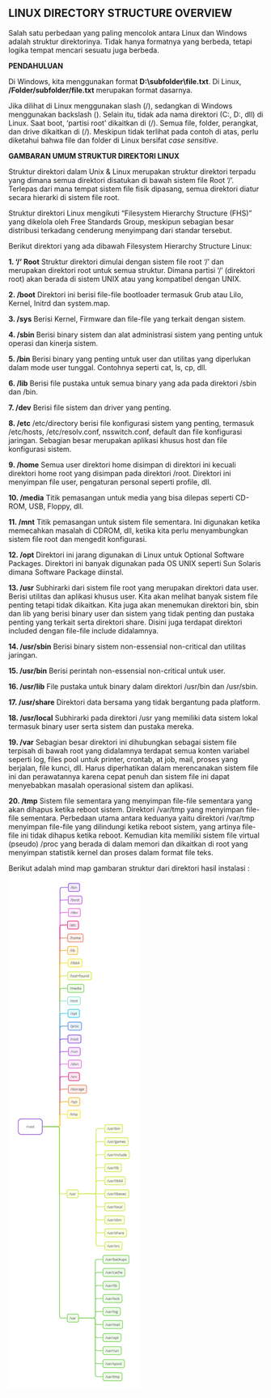 ## LINUX DIRECTORY STRUCTURE OVERVIEW

Salah satu perbedaan yang paling mencolok antara Linux dan Windows adalah struktur direktorinya. Tidak hanya formatnya yang berbeda, tetapi logika tempat mencari sesuatu juga berbeda.

**PENDAHULUAN**

Di Windows, kita menggunakan format **D:\subfolder\file.txt**. Di Linux, **/Folder/subfolder/file.txt** merupakan format dasarnya.

Jika dilihat di Linux menggunakan slash (/), sedangkan di Windows menggunakan backslash (\). Selain itu, tidak ada nama direktori (C:, D:, dll) di Linux. Saat boot, ‘partisi root’ dikaitkan di (/). Semua file, folder, perangkat, dan drive dikaitkan di (/). Meskipun tidak terlihat pada contoh di atas, perlu diketahui bahwa file dan folder di Linux bersifat _case sensitive_.

**GAMBARAN UMUM STRUKTUR DIREKTORI LINUX**

Struktur direktori dalam Unix & Linux merupakan struktur direktori terpadu yang dimana semua direktori disatukan di bawah sistem file Root ‘/’. Terlepas dari mana tempat sistem file fisik dipasang, semua direktori diatur secara hierarki di sistem file root.

Struktur direktori Linux mengikuti “Filesystem Hierarchy Structure (FHS)” yang dikelola oleh Free Standards Group, meskipun sebagian besar distribusi terkadang cenderung menyimpang dari standar tersebut.

Berikut direktori yang ada dibawah Filesystem Hierarchy Structure Linux:

**1. ‘/’ Root**
Struktur direktori dimulai dengan sistem file root ‘/’ dan merupakan direktori root untuk semua struktur. Dimana partisi ‘/’ (direktori root) akan berada di sistem UNIX atau yang kompatibel dengan UNIX.

**2. /boot**
Direktori ini berisi file-file bootloader termasuk Grub atau Lilo, Kernel, Initrd dan system.map.

**3. /sys**
Berisi Kernel, Firmware dan file-file yang terkait dengan sistem.

**4. /sbin**
   Berisi binary sistem dan alat administrasi sistem yang penting untuk operasi dan kinerja sistem.

**5. /bin**
   Berisi binary yang penting untuk user dan utilitas yang diperlukan dalam mode user tunggal. Contohnya seperti cat, ls, cp, dll.

**6. /lib**
   Berisi file pustaka untuk semua binary yang ada pada direktori /sbin dan /bin.

**7. /dev**
   Berisi file sistem dan driver yang penting.

**8. /etc**
   /etc/directory berisi file konfigurasi sistem yang penting, termasuk /etc/hosts, /etc/resolv.conf, nsswitch.conf, default dan file konfigurasi jaringan. Sebagian besar merupakan aplikasi khusus host dan file konfigurasi sistem.

**9. /home**
   Semua user direktori home disimpan di direktori ini kecuali direktori home root yang disimpan pada direktori /root. Direktori ini menyimpan file user, pengaturan personal seperti profile, dll.

**10. /media**
    Titik pemasangan untuk media yang bisa dilepas seperti CD-ROM, USB, Floppy, dll.

**11. /mnt**
    Titik pemasangan untuk sistem file sementara. Ini digunakan ketika memecahkan masalah di CDROM, dll, ketika kita perlu menyambungkan sistem file root dan mengedit konfigurasi.

**12. /opt**
    Direktori ini jarang digunakan di Linux untuk Optional Software Packages. Direktori ini banyak digunakan pada OS UNIX seperti Sun Solaris dimana Software Package diinstal.

**13. /usr**
    Subhirarki dari sistem file root yang merupakan direktori data user. Berisi utilitas dan aplikasi khusus user. Kita akan melihat banyak sistem file penting tetapi tidak dikaitkan. Kita juga akan menemukan direktori bin, sbin dan lib yang berisi binary user dan sistem yang tidak penting dan pustaka penting yang terkait serta direktori share. Disini juga terdapat direktori included dengan file-file include didalamnya.

**14. /usr/sbin**
    Berisi binary sistem non-essensial non-critical dan utilitas jaringan.

**15. /usr/bin**
    Berisi perintah non-essensial non-critical untuk user.

**16. /usr/lib**
    File pustaka untuk binary dalam direktori /usr/bin dan /usr/sbin.

**17. /usr/share**
    Direktori data bersama yang tidak bergantung pada platform.

**18. /usr/local**
    Subhirarki pada direktori /usr yang memiliki data sistem lokal termasuk binary user serta sistem dan pustaka mereka.

**19. /var**
    Sebagian besar direktori ini dihubungkan sebagai sistem file terpisah di bawah root yang didalamnya terdapat semua konten variabel seperti log, files pool untuk printer, crontab, at job, mail, proses yang berjalan, file kunci, dll. Harus diperhatikan dalam merencanakan sistem file ini dan perawatannya karena cepat penuh dan sistem file ini dapat menyebabkan masalah operasional sistem dan aplikasi.

**20. /tmp**
    Sistem file sementara yang menyimpan file-file sementara yang akan dihapus ketika reboot sistem. Direktori /var/tmp yang menyimpan file-file sementara. Perbedaan utama antara keduanya yaitu direktori /var/tmp menyimpan file-file yang dilindungi ketika reboot sistem, yang artinya file-file ini tidak dihapus ketika reboot.
    Kemudian kita memiliki sistem file virtual (pseudo) /proc yang berada di dalam memori dan dikaitkan di root yang menyimpan statistik kernel dan proses dalam format file teks.

Berikut adalah mind map gambaran struktur dari direktori hasil instalasi : 
![Mind Map](images/mindmap.jpg)